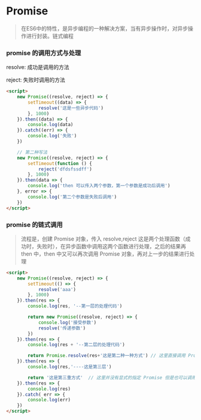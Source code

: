 # Promise

> 在ES6中的特性，是异步编程的一种解决方案，当有异步操作时，对异步操作进行封装。链式编程

### promise 的调用方式与处理

resolve: 成功是调用的方法

reject: 失败时调用的方法

```html
<script>
    new Promise((resolve, reject) => {
        setTimeout((data) => {
            resolve('这是一些异步代码')
        }, 1000)
    }).then((data) => {
        console.log(data)
    }).catch((err) => {
        console.log('失败')
    })

    // 第二种写法
    new Promise((resolve, reject) => {
        setTimeout(function () {
            reject('dfdsfssdff')
        }, 1000)
    }).then(data => {
        console.log('then 可以传入两个参数，第一个参数是成功后调用')
    }, error => {
        console.log('第二个参数是失败后调用')
    })
</script>
```

### promise 的链式调用

> 流程是，创建 Promise 对象，传入 resolve,reject 这是两个处理函数（成功时，失败时），在异步函数中调用这两个函数进行处理，之后的结果再 then 中，then 中又可以再次调用 Promise 对象，再对上一步的结果进行处理

```html
<script>
    new Promise((resolve, reject) => {
        setTimeout(() => {
            resolve('aaa')
        }, 1000)
    }).then(res => {
        console.log(res, '--第一层的处理代码')

        return new Promise((resolve, reject) => {
            console.log('接受参数')
            resolve('传递参数')
        })
    }).then(res => {
        console.log(res + '--第二层的处理代码')

        return Promise.resolve(res+'这是第二种一种方式') // 这里直接调用 Promise.resolve 而不是之后再单独 resolve
    }).then(res => {
        console.log(res,'----这是第三层')

        return '这是第三重方式'  // 这里并没有显式的指定 Promise 但是也可以调用 then
    }).then(res => {
        console.log(res)
    }).catch( err => {
        console.log(err)
    })
</script>
```

